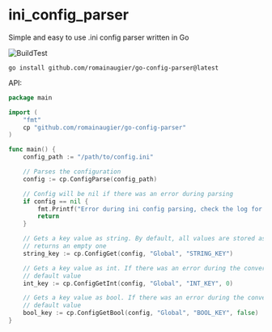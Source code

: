 # ini_config_parser
Simple and easy to use .ini config parser written in Go

![BuildTest](https://github.com/romainaugier/go-config-parser/actions/workflows/build_and_test.yml/badge.svg)

`go install github.com/romainaugier/go-config-parser@latest`

API:
```go
package main

import (
    "fmt"
    cp "github.com/romainaugier/go-config-parser"
)

func main() {
    config_path := "/path/to/config.ini"

    // Parses the configuration
    config := cp.ConfigParse(config_path)

    // Config will be nil if there was an error during parsing
    if config == nil {
        fmt.Printf("Error during ini config parsing, check the log for more information")
        return
    }

    // Gets a key value as string. By default, all values are stored as strings. If the key is not present,
    // returns an empty one
    string_key := cp.ConfigGet(config, "Global", "STRING_KEY")

    // Gets a key value as int. If there was an error during the conversion string->int, returns the
    // default value
    int_key := cp.ConfigGetInt(config, "Global", "INT_KEY", 0)

    // Gets a key value as bool. If there was an error during the conversion string->bool, returns the
    // default value
    bool_key := cp.ConfigGetBool(config, "Global", "BOOL_KEY", false)
}
```
